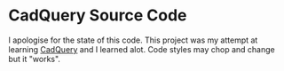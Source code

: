 # CadQuery Source Code

I apologise for the state of this code. This project was my attempt at learning <a href="https://github.com/CadQuery/cadquery">CadQuery</a> and I learned alot. Code styles may chop and change but it "works".